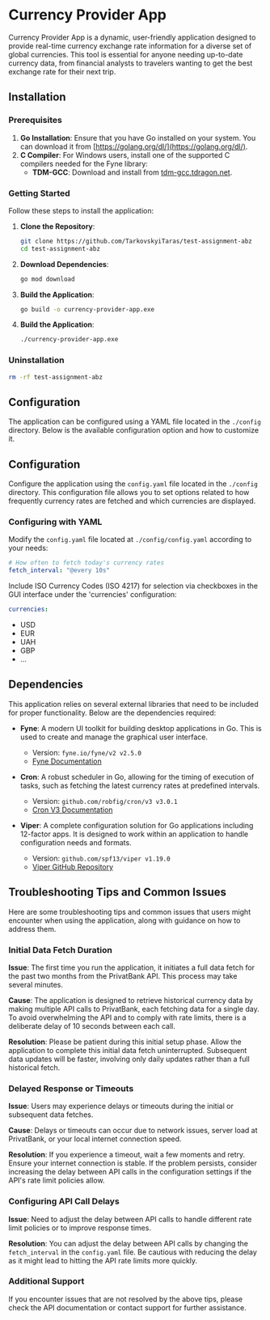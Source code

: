 # Currency Provider App

Currency Provider App is a dynamic, user-friendly application designed to provide real-time currency exchange rate information for a diverse set of global currencies. This tool is essential for anyone needing up-to-date currency data, from financial analysts to travelers wanting to get the best exchange rate for their next trip.
## Installation

### Prerequisites

1. **Go Installation**: Ensure that you have Go installed on your system. You can download it from [https://golang.org/dl/](https://golang.org/dl/).
2. **C Compiler**: For Windows users, install one of the supported C compilers needed for the Fyne library:
    - **TDM-GCC**: Download and install from [tdm-gcc.tdragon.net](http://tdm-gcc.tdragon.net/).

### Getting Started

Follow these steps to install the application:

1. **Clone the Repository**:
   ```bash
   git clone https://github.com/TarkovskyiTaras/test-assignment-abz
   cd test-assignment-abz
2. **Download Dependencies**:
   ```bash
   go mod download
3. **Build the Application**:
   ```bash
   go build -o currency-provider-app.exe
4. **Build the Application**:
   ```bash
   ./currency-provider-app.exe
### Uninstallation
   ```bash
   rm -rf test-assignment-abz
   ```
## Configuration
The application can be configured using a YAML file located in the `./config` directory. Below is the available configuration option and how to customize it.

## Configuration

Configure the application using the `config.yaml` file located in the `./config` directory. This configuration file allows you to set options related to how frequently currency rates are fetched and which currencies are displayed.

### Configuring with YAML

Modify the `config.yaml` file located at `./config/config.yaml` according to your needs:
```yaml
# How often to fetch today's currency rates
fetch_interval: "@every 10s"
```

Include ISO Currency Codes (ISO 4217) for selection via checkboxes in the GUI interface under the 'currencies' configuration:
```yaml
currencies:
```
  - USD
  - EUR
  - UAH
  - GBP
  - ...

## Dependencies

This application relies on several external libraries that need to be included for proper functionality. Below are the dependencies required:

- **Fyne**: A modern UI toolkit for building desktop applications in Go. This is used to create and manage the graphical user interface.
   - Version: `fyne.io/fyne/v2 v2.5.0`
   - [Fyne Documentation](https://fyne.io/)


- **Cron**: A robust scheduler in Go, allowing for the timing of execution of tasks, such as fetching the latest currency rates at predefined intervals.
   - Version: `github.com/robfig/cron/v3 v3.0.1`
   - [Cron V3 Documentation](https://github.com/robfig/cron)


- **Viper**: A complete configuration solution for Go applications including 12-factor apps. It is designed to work within an application to handle configuration needs and formats.
   - Version: `github.com/spf13/viper v1.19.0`
   - [Viper GitHub Repository](https://github.com/spf13/viper)

## Troubleshooting Tips and Common Issues

Here are some troubleshooting tips and common issues that users might encounter when using the application, along with guidance on how to address them.

### Initial Data Fetch Duration

**Issue**: The first time you run the application, it initiates a full data fetch for the past two months from the PrivatBank API. This process may take several minutes.

**Cause**: The application is designed to retrieve historical currency data by making multiple API calls to PrivatBank, each fetching data for a single day. To avoid overwhelming the API and to comply with rate limits, there is a deliberate delay of 10 seconds between each call.

**Resolution**: Please be patient during this initial setup phase. Allow the application to complete this initial data fetch uninterrupted. Subsequent data updates will be faster, involving only daily updates rather than a full historical fetch.

### Delayed Response or Timeouts

**Issue**: Users may experience delays or timeouts during the initial or subsequent data fetches.

**Cause**: Delays or timeouts can occur due to network issues, server load at PrivatBank, or your local internet connection speed.

**Resolution**: If you experience a timeout, wait a few moments and retry. Ensure your internet connection is stable. If the problem persists, consider increasing the delay between API calls in the configuration settings if the API's rate limit policies allow.

### Configuring API Call Delays

**Issue**: Need to adjust the delay between API calls to handle different rate limit policies or to improve response times.

**Resolution**: You can adjust the delay between API calls by changing the `fetch_interval` in the `config.yaml` file. Be cautious with reducing the delay as it might lead to hitting the API rate limits more quickly.

### Additional Support

If you encounter issues that are not resolved by the above tips, please check the API documentation or contact support for further assistance.